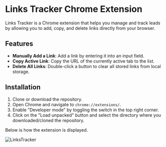 # Links Tracker Chrome Extension

Links Tracker is a Chrome extension that helps you manage and track leads by allowing you to add, copy, and delete links directly from your browser.

## Features

- **Manually Add a Link**: Add a link by entering it into an input field.
- **Copy Active Link**: Copy the URL of the currently active tab to the list.
- **Delete All Links**: Double-click a button to clear all stored links from local storage.

## Installation

1. Clone or download the repository.
2. Open Chrome and navigate to `chrome://extensions/`.
3. Enable "Developer mode" by toggling the switch in the top right corner.
4. Click on the "Load unpacked" button and select the directory where you downloaded/cloned the repository.


Below is how the extension is displayed.

![LinksTracker](https://github.com/user-attachments/assets/e38388e9-63e6-4ab3-a0e1-e2a8cee0450e)

